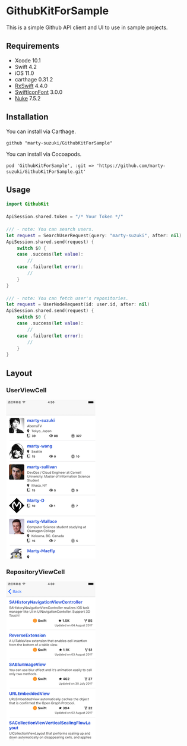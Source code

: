 # GithubKitForSample

This is a simple Github API client and UI to use in sample projects.

## Requirements

- Xcode 10.1
- Swift 4.2
- iOS 11.0
- carthage 0.31.2
- [RxSwift](https://github.com/ReactiveX/RxSwift) 4.4.0
- [SwiftIconFont](https://github.com/0x73/SwiftIconFont) 3.0.0
- [Nuke](https://github.com/kean/Nuke) 7.5.2

## Installation

You can install via Carthage.

```ruby: Cartfile
github "marty-suzuki/GithubKitForSample"
```

You can install via Cocoapods.

```ruby: Cartfile
pod 'GithubKitForSample', :git => 'https://github.com/marty-suzuki/GithubKitForSample.git'
```

## Usage

```swift
import GithubKit

ApiSession.shared.token = "/* Your Token */"

/// - note: You can search users.
let request = SearchUserRequest(query: "marty-suzuki", after: nil)
ApiSession.shared.send(request) {
    switch $0 {
    case .success(let value):
        //
    case .failure(let error):
        //
    }
}

/// - note: You can fetch user's repositories.
let request = UserNodeRequest(id: user.id, after: nil)
ApiSession.shared.send(request) {
    switch $0 {
    case .success(let value):
        //
    case .failure(let error):
        //
    }
}
```

## Layout

### UserViewCell
![user](./Images/image1.png)

### RepositoryViewCell
![repository](./Images/image2.png)
